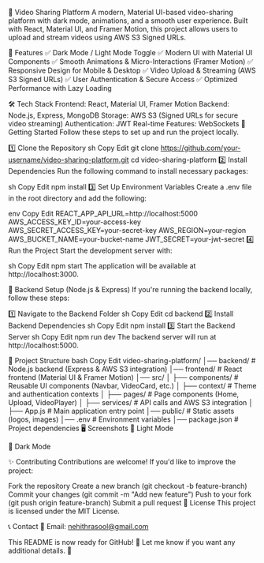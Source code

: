 🎥 Video Sharing Platform
A modern, Material UI-based video-sharing platform with dark mode, animations, and a smooth user experience. Built with React, Material UI, and Framer Motion, this project allows users to upload and stream videos using AWS S3 Signed URLs.

🌟 Features
✅ Dark Mode / Light Mode Toggle
✅ Modern UI with Material UI Components
✅ Smooth Animations & Micro-Interactions (Framer Motion)
✅ Responsive Design for Mobile & Desktop
✅ Video Upload & Streaming (AWS S3 Signed URLs)
✅ User Authentication & Secure Access
✅ Optimized Performance with Lazy Loading

🛠️ Tech Stack
Frontend: React, Material UI, Framer Motion
Backend: Node.js, Express, MongoDB
Storage: AWS S3 (Signed URLs for secure video streaming)
Authentication: JWT
Real-time Features: WebSockets
🚀 Getting Started
Follow these steps to set up and run the project locally.

1️⃣ Clone the Repository
sh
Copy
Edit
git clone https://github.com/your-username/video-sharing-platform.git
cd video-sharing-platform
2️⃣ Install Dependencies
Run the following command to install necessary packages:

sh
Copy
Edit
npm install
3️⃣ Set Up Environment Variables
Create a .env file in the root directory and add the following:

env
Copy
Edit
REACT_APP_API_URL=http://localhost:5000
AWS_ACCESS_KEY_ID=your-access-key
AWS_SECRET_ACCESS_KEY=your-secret-key
AWS_REGION=your-region
AWS_BUCKET_NAME=your-bucket-name
JWT_SECRET=your-jwt-secret
4️⃣ Run the Project
Start the development server with:

sh
Copy
Edit
npm start
The application will be available at http://localhost:3000.

🔧 Backend Setup (Node.js & Express)
If you're running the backend locally, follow these steps:

1️⃣ Navigate to the Backend Folder
sh
Copy
Edit
cd backend
2️⃣ Install Backend Dependencies
sh
Copy
Edit
npm install
3️⃣ Start the Backend Server
sh
Copy
Edit
npm run dev
The backend server will run at http://localhost:5000.

📁 Project Structure
bash
Copy
Edit
video-sharing-platform/
│── backend/          # Node.js backend (Express & AWS S3 integration)
│── frontend/         # React frontend (Material UI & Framer Motion)
│── src/
│   ├── components/   # Reusable UI components (Navbar, VideoCard, etc.)
│   ├── context/      # Theme and authentication contexts
│   ├── pages/        # Page components (Home, Upload, VideoPlayer)
│   ├── services/     # API calls and AWS S3 integration
│   ├── App.js        # Main application entry point
│── public/           # Static assets (logos, images)
│── .env              # Environment variables
│── package.json      # Project dependencies
🖥️ Screenshots
📌 Light Mode

🌙 Dark Mode

✨ Contributing
Contributions are welcome! If you'd like to improve the project:

Fork the repository
Create a new branch (git checkout -b feature-branch)
Commit your changes (git commit -m "Add new feature")
Push to your fork (git push origin feature-branch)
Submit a pull request
🔗 License
This project is licensed under the MIT License.

📞 Contact
📧 Email: nehithrasool@gmail.com


This README is now ready for GitHub! 🎉
Let me know if you want any additional details. 🚀
